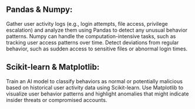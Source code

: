 ## Pandas & Numpy:
Gather user activity logs (e.g., login attempts, file access, privilege escalation) and analyze them using Pandas to detect any unusual behavior patterns. Numpy can handle the computation-intensive tasks, such as tracking user access patterns over time.
Detect deviations from regular behavior, such as sudden access to sensitive files or abnormal login times.
## Scikit-learn & Matplotlib:
Train an AI model to classify behaviors as normal or potentially malicious based on historical user activity data using Scikit-learn.
Use Matplotlib to visualize user behavior patterns and highlight anomalies that might indicate insider threats or compromised accounts.
